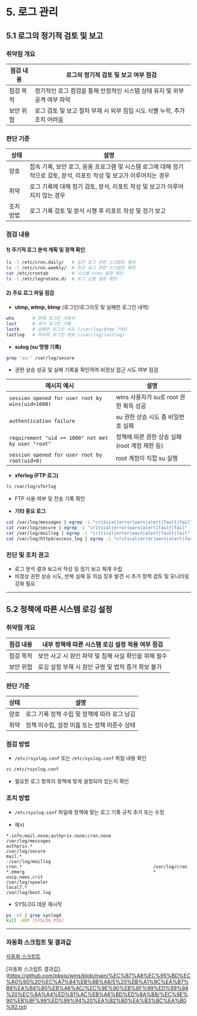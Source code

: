 # 5. 로그 관리

## 5.1 로그의 정기적 검토 및 보고

### 취약점 개요

| 점검 내용 | 로그의 정기적 검토 및 보고 여부 점검                        |
| ----- | -------------------------------------------- |
| 점검 목적 | 정기적인 로그 점검을 통해 안정적인 시스템 상태 유지 및 외부 공격 여부 파악  |
| 보안 위협 | 로그 검토 및 보고 절차 부재 시 외부 침입 시도 식별 누락, 추가 조치 어려움 |

### 판단 기준

| 상태    | 설명                                                                     |
| ----- | ---------------------------------------------------------------------- |
| 양호    | 접속 기록, 보안 로그, 응용 프로그램 및 시스템 로그에 대해 정기적으로 검토, 분석, 리포트 작성 및 보고가 이루어지는 경우 |
| 취약    | 로그 기록에 대해 정기 검토, 분석, 리포트 작성 및 보고가 이루어지지 않는 경우                          |
| 조치 방법 | 로그 기록 검토 및 분석 시행 후 리포트 작성 및 정기 보고                                      |

### 점검 내용

#### 1) 주기적 로그 분석 계획 및 정책 확인

```bash
ls -l /etc/cron.daily/   # 일간 로그 관련 스크립트 확인
ls -l /etc/cron.weekly/  # 주간 로그 관련 스크립트 확인
cat /etc/crontab         # 시스템 cron 설정 확인
ls -l /etc/logrotate.d/  # 로그 순환 설정 확인
```

#### 2) 주요 로그 파일 점검

* **utmp, wtmp, btmp** (로그인/로그아웃 및 실패한 로그인 내역)

```bash
who       # 현재 로그인 사용자
last      # 과거 로그인 기록
lastb     # 실패한 로그인 시도 (/var/log/btmp 기반)
lastlog   # 마지막 로그인 정보 (/var/log/lastlog)
```

* **sulog (su 명령 기록)**

```bash
grep 'su:' /var/log/secure
```

* 권한 상승 성공 및 실패 기록을 확인하여 비정상 접근 시도 여부 점검

| 메시지 예시                                             | 설명                             |
| -------------------------------------------------- | ------------------------------ |
| `session opened for user root by wins(uid=1000)`   | wins 사용자가 su로 root 권한 획득 성공    |
| `authentication failure`                           | su 권한 상승 시도 중 비밀번호 실패          |
| `requirement "uid >= 1000" not met by user "root"` | 정책에 따른 권한 상승 실패 (root 계정 제한 등) |
| `session opened for user root by root(uid=0)`      | root 계정이 직접 su 실행              |

* **xferlog (FTP 로그)**

```bash
ls /var/log/xferlog
```

* FTP 사용 여부 및 전송 기록 확인

* **기타 중요 로그**

```bash
cat /var/log/messages | egrep -i "critical|error|warn|alert|fault|fail"
cat /var/log/secure | egrep -i "critical|error|warn|alert|fault|fail"
cat /var/log/maillog | egrep -i "critical|error|warn|alert|fault|fail"
cat /var/log/httpd/access_log | egrep -i "critical|error|warn|alert|fault|fail"
```

### 진단 및 조치 권고

* 로그 분석 결과 보고서 작성 및 정기 보고 체계 수립
* 비정상 권한 상승 시도, 반복 실패 등 의심 징후 발견 시 추가 정책 검토 및 모니터링 강화 필요

---

## 5.2 정책에 따른 시스템 로깅 설정

### 취약점 개요

| 점검 내용 | 내부 정책에 따른 시스템 로깅 설정 적용 여부 점검    |
| ----- | ------------------------------- |
| 점검 목적 | 보안 사고 시 원인 파악 및 침해 사실 확인을 위해 필수 |
| 보안 위협 | 로깅 설정 부재 시 원인 규명 및 법적 증거 확보 불가  |

### 판단 기준

| 상태 | 설명                         |
| -- | -------------------------- |
| 양호 | 로그 기록 정책 수립 및 정책에 따라 로그 남김 |
| 취약 | 정책 미수립, 설정 미흡 또는 정책 미준수 상태 |

### 점검 방법

* `/etc/rsyslog.conf` 또는 `/etc/syslog.conf` 파일 내용 확인

```bash
vi /etc/rsyslog.conf
```

* 필요한 로그 항목이 정책에 맞게 설정되어 있는지 확인

### 조치 방법

* `/etc/syslog.conf` 파일에 정책에 맞는 로그 기록 규칙 추가 또는 수정

* 예시

```
*.info;mail.none;authpriv.none;cron.none                /var/log/messages
authpriv.*                                              /var/log/secure
mail.*                                                  -/var/log/maillog
cron.*                                                  /var/log/cron
*.emerg                                                 *
uucp,news.crit                                         /var/log/spooler
local7.*                                                /var/log/boot.log
```

* SYSLOG 데몬 재시작

```bash
ps -ef | grep syslogd
kill -HUP [SYSLOG_PID]
```

---

### 자동화 스크립트 및 결과값
[자동화 스크립트](https://github.com/pkpjs/wins/blob/main/%EC%B7%A8%EC%95%BD%EC%A0%90%20%EC%A7%84%EB%8B%A8/5%20%EB%A1%9C%EA%B7%B8%EA%B4%80%EB%A6%AC/%EC%9E%90%EB%8F%99%ED%99%94%20%EC%8A%A4%ED%81%AC%EB%A6%BD%ED%8A%B8/5.sh)

[자동화 스크립트 결과값].(https://github.com/pkpjs/wins/blob/main/%EC%B7%A8%EC%95%BD%EC%A0%90%20%EC%A7%84%EB%8B%A8/5%20%EB%A1%9C%EA%B7%B8%EA%B4%80%EB%A6%AC/%EC%9E%90%EB%8F%99%ED%99%94%20%EC%8A%A4%ED%81%AC%EB%A6%BD%ED%8A%B8/%EC%9E%90%EB%8F%99%ED%99%94%20%EA%B2%B0%EA%B3%BC%EA%B0%92.txt)

